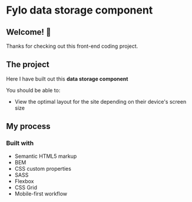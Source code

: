 # Fylo data storage component

## Welcome! 👋

Thanks for checking out this front-end coding project.

## The project

Here I have built out this **data storage component**

You should be able to:

- View the optimal layout for the site depending on their device's screen size

## My process

### Built with

- Semantic HTML5 markup
- BEM
- CSS custom properties
- SASS
- Flexbox
- CSS Grid
- Mobile-first workflow